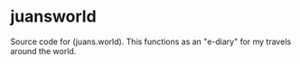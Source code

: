 # juansworld

Source code for (juans.world).  This functions as an "e-diary" for my travels around the world.

